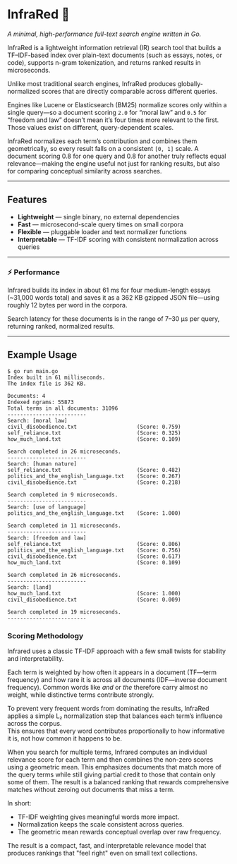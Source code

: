 # InfraRed 🔎
_A minimal, high-performance full-text search engine written in Go._

InfraRed is a lightweight information retrieval (IR) search tool that builds a TF–IDF-based index over plain-text documents (such as essays, notes, or code), supports n-gram tokenization, and returns ranked results in microseconds.

Unlike most traditional search engines, InfraRed produces globally-normalized scores that are directly comparable across different queries.

Engines like Lucene or Elasticsearch (BM25) normalize scores only within a single query—so a document scoring `2.0` for “moral law” and `0.5` for “freedom and law” doesn’t mean it’s four times more relevant to the first. Those values exist on different, query-dependent scales.

InfraRed normalizes each term’s contribution and combines them geometrically, so every result falls on a consistent `[0, 1]` scale. A document scoring 0.8 for one query and 0.8 for another truly reflects equal relevance—making the engine useful not just for ranking results, but also for comparing conceptual similarity across searches.

---

## Features

- **Lightweight** — single binary, no external dependencies  
- **Fast** — microsecond-scale query times on small corpora  
- **Flexible** — pluggable loader and text normalizer functions  
- **Interpretable** — TF-IDF scoring with consistent normalization across queries

---

### ⚡ Performance

Infrared builds its index in about 61 ms for four medium-length essays (~31,000 words total) and saves it as a 362 KB gzipped JSON file—using roughly 12 bytes per word in the corpora.

Search latency for these documents is in the range of 7–30 µs per query, returning ranked, normalized results.

---

## Example Usage

```text
$ go run main.go
Index built in 61 milliseconds.
The index file is 362 KB.

Documents: 4
Indexed ngrams: 55873
Total terms in all documents: 31096
-------------------------
Search: [moral law]
civil_disobedience.txt                   (Score: 0.759)
self_reliance.txt                        (Score: 0.325)
how_much_land.txt                        (Score: 0.109)

Search completed in 26 microseconds.
-------------------------
Search: [human nature]
self_reliance.txt                        (Score: 0.482)
politics_and_the_english_language.txt    (Score: 0.267)
civil_disobedience.txt                   (Score: 0.218)

Search completed in 9 microseconds.
-------------------------
Search: [use of language]
politics_and_the_english_language.txt    (Score: 1.000)

Search completed in 11 microseconds.
-------------------------
Search: [freedom and law]
self_reliance.txt                        (Score: 0.806)
politics_and_the_english_language.txt    (Score: 0.756)
civil_disobedience.txt                   (Score: 0.617)
how_much_land.txt                        (Score: 0.109)

Search completed in 26 microseconds.
-------------------------
Search: [land]
how_much_land.txt                        (Score: 1.000)
civil_disobedience.txt                   (Score: 0.009)

Search completed in 19 microseconds.
-------------------------
```

### Scoring Methodology

Infrared uses a classic TF-IDF approach with a few small twists for stability and interpretability.

Each term is weighted by how often it appears in a document (TF—term frequency) and how rare it is across all documents (IDF—inverse document frequency). Common words like _and_ or _the_ therefore carry almost no weight, while distinctive terms contribute strongly.

To prevent very frequent words from dominating the results, InfraRed applies a simple L₂ normalization step that balances each term’s influence across the corpus.  
This ensures that every word contributes proportionally to how informative it is, not how common it happens to be.

When you search for multiple terms, Infrared computes an individual relevance score for each term and then combines the non-zero scores using a geometric mean. This emphasizes documents that match more of the query terms while still giving partial credit to those that contain only some of them. The result is a balanced ranking that rewards comprehensive matches without zeroing out documents that miss a term.

In short:
- TF-IDF weighting gives meaningful words more impact.  
- Normalization keeps the scale consistent across queries.  
- The geometric mean rewards conceptual overlap over raw frequency.

The result is a compact, fast, and interpretable relevance model that produces rankings that "feel right" even on small text collections.